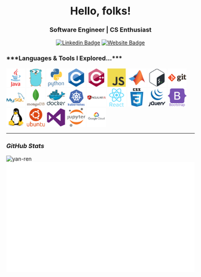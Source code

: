<h1 align="center">Hello, folks!</h1>
<h3 align="center">Software Engineer | CS Enthusiast</h3>
<div align="center">

   [![Linkedin Badge](https://img.shields.io/badge/-yan-blue?style=flat&logo=Linkedin&logoColor=white&link=https://www.linkedin.com/in/yan-ren-ryan/)](https://www.linkedin.com/in/yan-ren-ryan/)
   [![Website Badge](https://img.shields.io/badge/-github.io-47CCCC?style=flat&logo=Google-Chrome&logoColor=white&link=https://yan-ren.github.io/yan-profile/)](https://yan-ren.github.io/yan-profile/)
</div>
<h3>***Languages & Tools I Explored...***</h3>
<p align="left">
   <code><img height="50" src="https://raw.githubusercontent.com/devicons/devicon/master/icons/java/java-original-wordmark.svg"></code>
   <code><img height="50" src="https://raw.githubusercontent.com/devicons/devicon/master/icons/go/go-original.svg"></code>
   <code><img height="50" src="https://raw.githubusercontent.com/devicons/devicon/master/icons/python/python-original-wordmark.svg"></code>
   <code><img height="50" src="https://raw.githubusercontent.com/devicons/devicon/master/icons/c/c-original.svg"></code>
   <code><img height="50" src="https://raw.githubusercontent.com/devicons/devicon/master/icons/cplusplus/cplusplus-original.svg"></code>
   <code><img height="50" src="https://raw.githubusercontent.com/devicons/devicon/master/icons/javascript/javascript-original.svg"></code>
   <code><img height="50" src="https://raw.githubusercontent.com/devicons/devicon/master/icons/matlab/matlab-original.svg"></code>
   <code><img height="50" src="https://raw.githubusercontent.com/devicons/devicon/master/icons/bash/bash-original.svg"></code>
   <code><img height="50" src="https://raw.githubusercontent.com/devicons/devicon/master/icons/git/git-original-wordmark.svg"></code>
   <code><img height="50" src="https://raw.githubusercontent.com/devicons/devicon/master/icons/mysql/mysql-original-wordmark.svg"></code>
   <code><img height="50" src="https://raw.githubusercontent.com/devicons/devicon/master/icons/mongodb/mongodb-original-wordmark.svg"></code>
   <code><img height="50" src="https://raw.githubusercontent.com/devicons/devicon/master/icons/docker/docker-original-wordmark.svg"></code>
   <code><img height="50" src="https://raw.githubusercontent.com/devicons/devicon/master/icons/kubernetes/kubernetes-plain-wordmark.svg"></code>
   <code><img height="50" src="https://raw.githubusercontent.com/devicons/devicon/master/icons/angularjs/angularjs-original-wordmark.svg"></code>
   <code><img height="50" src="https://raw.githubusercontent.com/devicons/devicon/master/icons/react/react-original-wordmark.svg"></code>
   <code><img height="50" src="https://raw.githubusercontent.com/devicons/devicon/master/icons/css3/css3-original-wordmark.svg"></code>
   <code><img height="50" src="https://raw.githubusercontent.com/devicons/devicon/master/icons/jquery/jquery-original-wordmark.svg"></code>
   <code><img height="50" src="https://raw.githubusercontent.com/devicons/devicon/master/icons/bootstrap/bootstrap-plain-wordmark.svg"></code>
   <code><img height="50" src="https://raw.githubusercontent.com/devicons/devicon/master/icons/linux/linux-original.svg"></code>
   <code><img height="50" src="https://raw.githubusercontent.com/devicons/devicon/master/icons/ubuntu/ubuntu-plain-wordmark.svg"></code>
   <code><img height="50" src="https://raw.githubusercontent.com/devicons/devicon/master/icons/visualstudio/visualstudio-plain.svg"></code>
   <code><img height="50" src="https://raw.githubusercontent.com/devicons/devicon/master/icons/jupyter/jupyter-original-wordmark.svg"></code>
   <code><img height="50" src="https://raw.githubusercontent.com/devicons/devicon/master/icons/googlecloud/googlecloud-original-wordmark.svg"></code>
</p>
<hr>
<h3>
   <i><b>GitHub Stats</b></i>
</h3>
<p><img align="left" src="https://github-readme-stats.vercel.app/api/top-langs?username=yan-ren&show_icons=true&locale=en&layout=compact&langs_count=10&hide=c,assembly" alt="yan-ren" /></p>
<!-- <p><img align="center" src="https://github-readme-stats.vercel.app/api?username=yan-ren&show_icons=true&locale=en" alt="yan-ren" width="400" /></p>
<br> -->
<p><img align="center" src="https://raw.githubusercontent.com/yan-ren/github-stats/master/generated/overview.svg" alt="yan-ren" /></p>

